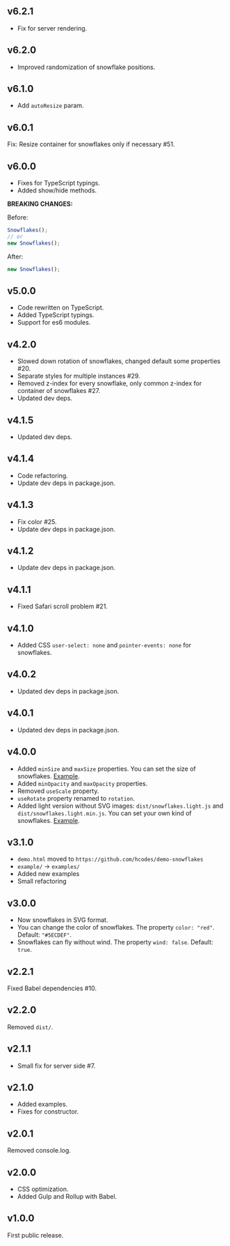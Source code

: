 ## v6.2.1
+ Fix for server rendering.

## v6.2.0
+ Improved randomization of snowflake positions.

## v6.1.0
+ Add `autoResize` param.

## v6.0.1
Fix: Resize container for snowflakes only if necessary #51.

## v6.0.0
+ Fixes for TypeScript typings.
+ Added show/hide methods.

**BREAKING CHANGES:**

Before:
```js
Snowflakes();
// or
new Snowflakes();
```
After:
```js
new Snowflakes();
```

## v5.0.0
+ Code rewritten on TypeScript.
+ Added TypeScript typings.
+ Support for es6 modules.

## v4.2.0
+ Slowed down rotation of snowflakes, changed default some properties #20.
+ Separate styles for multiple instances #29.
+ Removed z-index for every snowflake, only common z-index for container of snowflakes #27.
+ Updated dev deps.

## v4.1.5
+ Updated dev deps.

## v4.1.4
+ Code refactoring.
+ Update dev deps in package.json.

## v4.1.3
+ Fix color #25.
+ Update dev deps in package.json.

## v4.1.2
+ Update dev deps in package.json.

## v4.1.1
+ Fixed Safari scroll problem #21.

## v4.1.0
+ Added CSS `user-select: none` and `pointer-events: none` for snowflakes.

## v4.0.2
+ Updated dev deps in package.json.

## v4.0.1
+ Updated dev deps in package.json.

## v4.0.0
+ Added `minSize` and `maxSize` properties. You can set the size of snowflakes. [Example](https://hcodes.github.io/snowflakes/examples/big.html).
+ Added `minOpacity` and `maxOpacity` properties.
+ Removed `useScale` property.
+ `useRotate` property renamed to `rotation`.
+ Added light version without SVG images: `dist/snowflakes.light.js` and `dist/snowflakes.light.min.js`. You can set your own kind of snowflakes. [Example](https://hcodes.github.io/snowflakes/examples/balls.html).

## v3.1.0
+ `demo.html` moved to `https://github.com/hcodes/demo-snowflakes`
+ `example/` → `examples/`
+ Added new examples
+ Small refactoring

## v3.0.0
+ Now snowflakes in SVG format.
+ You can change the color of snowflakes. The property `color: "red"`. Default: `"#5ECDEF"`.
+ Snowflakes can fly without wind. The property `wind: false`. Default: `true`.

## v2.2.1
Fixed Babel dependencies #10.

## v2.2.0
Removed `dist/`.

## v2.1.1
- Small fix for server side #7.

## v2.1.0
- Added examples.
- Fixes for constructor.

## v2.0.1
Removed console.log.

## v2.0.0
- CSS optimization.
- Added Gulp and Rollup with Babel.

## v1.0.0
First public release.
